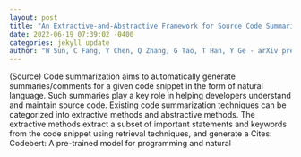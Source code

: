 ```yaml
--- 
layout: post 
title: "An Extractive-and-Abstractive Framework for Source Code Summarization" 
date: 2022-06-19 07:39:02 -0400 
categories: jekyll update 
author: "W Sun, C Fang, Y Chen, Q Zhang, G Tao, T Han, Y Ge - arXiv preprint arXiv , 2022" 
--- 
```

(Source) Code summarization aims to automatically generate summaries/comments for a given code snippet in the form of natural language. Such summaries play a key role in helping developers understand and maintain source code. Existing code summarization techniques can be categorized into extractive methods and abstractive methods. The extractive methods extract a subset of important statements and keywords from the code snippet using retrieval techniques, and generate a Cites: Codebert: A pre-trained model for programming and natural